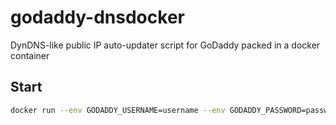 # godaddy-dnsdocker
DynDNS-like public IP auto-updater script for GoDaddy packed in a docker container

## Start

```bash
docker run --env GODADDY_USERNAME=username --env GODADDY_PASSWORD=password
```
